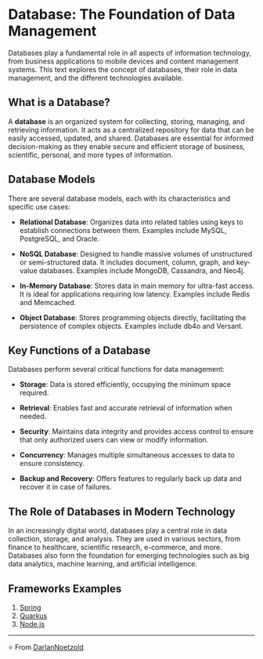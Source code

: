 # Database: The Foundation of Data Management

Databases play a fundamental role in all aspects of information technology, from business applications to mobile devices and content management systems. This text explores the concept of databases, their role in data management, and the different technologies available.

## What is a Database?

A **database** is an organized system for collecting, storing, managing, and retrieving information. It acts as a centralized repository for data that can be easily accessed, updated, and shared. Databases are essential for informed decision-making as they enable secure and efficient storage of business, scientific, personal, and more types of information.

## Database Models

There are several database models, each with its characteristics and specific use cases:

- **Relational Database**: Organizes data into related tables using keys to establish connections between them. Examples include MySQL, PostgreSQL, and Oracle.

- **NoSQL Database**: Designed to handle massive volumes of unstructured or semi-structured data. It includes document, column, graph, and key-value databases. Examples include MongoDB, Cassandra, and Neo4j.

- **In-Memory Database**: Stores data in main memory for ultra-fast access. It is ideal for applications requiring low latency. Examples include Redis and Memcached.

- **Object Database**: Stores programming objects directly, facilitating the persistence of complex objects. Examples include db4o and Versant.

## Key Functions of a Database

Databases perform several critical functions for data management:

- **Storage**: Data is stored efficiently, occupying the minimum space required.

- **Retrieval**: Enables fast and accurate retrieval of information when needed.

- **Security**: Maintains data integrity and provides access control to ensure that only authorized users can view or modify information.

- **Concurrency**: Manages multiple simultaneous accesses to data to ensure consistency.

- **Backup and Recovery**: Offers features to regularly back up data and recover it in case of failures.

## The Role of Databases in Modern Technology

In an increasingly digital world, databases play a central role in data collection, storage, and analysis. They are used in various sectors, from finance to healthcare, scientific research, e-commerce, and more. Databases also form the foundation for emerging technologies such as big data analytics, machine learning, and artificial intelligence.

## Frameworks Examples
1. [Spring](https://github.com/DarlanNoetzold/computer_science/tree/main/Database/Spring)
2. [Quarkus](https://github.com/DarlanNoetzold/computer_science/tree/main/Database/Quarkus)
3. [Node.js](https://github.com/DarlanNoetzold/computer_science/tree/main/Database/Node.js)

---

⭐️ From [DarlanNoetzold](https://github.com/DarlanNoetzold)
